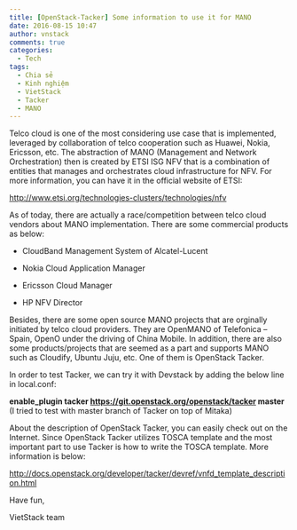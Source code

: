 ```yaml
---
title: [OpenStack-Tacker] Some information to use it for MANO
date: 2016-08-15 10:47
author: vnstack
comments: true
categories: 
  - Tech
tags: 
  - Chia sẻ
  - Kinh nghiệm
  - VietStack
  - Tacker
  - MANO
---
```

Telco cloud is one of the most considering use case that is implemented, leveraged by collaboration of telco cooperation such as Huawei, Nokia, Ericsson, etc. The abstraction of MANO (Management and Network Orchestration) then is created by ETSI ISG NFV that is a combination of entities that manages and orchestrates cloud infrastructure for NFV. For more information, you can have it in the official website of ETSI:

<a href="http://www.etsi.org/technologies-clusters/technologies/nfv">http://www.etsi.org/technologies-clusters/technologies/nfv</a>

As of today, there are actually a race/competition between telco cloud vendors about MANO implementation. There are some commercial products as below:

<ul>
<li>CloudBand Management System of Alcatel-Lucent</p></li>
<li>Nokia Cloud Application Manager</p></li>
<li><p>Ericsson Cloud Manager</p></li>
<li><p>HP NFV Director</p></li>
</ul>

<p>Besides, there are some open source MANO projects that are orginally initiated by telco cloud providers. They are OpenMANO of Telefonica – Spain, OpenO under the driving of China Mobile. In addition, there are also some products/projects that are seemed as a part and supports MANO such as Cloudify, Ubuntu Juju, etc. One of them is OpenStack Tacker.

In order to test Tacker, we can try it with Devstack by adding the below line in local.conf:

<strong>enable_plugin tacker https://git.openstack.org/openstack/tacker master</strong> (I tried to test with master branch of Tacker on top of Mitaka)

About the description of OpenStack Tacker, you can easily check out on the Internet. Since OpenStack Tacker utilizes TOSCA template and the most important part to use Tacker is how to write the TOSCA template. More information is below:

<a href="http://docs.openstack.org/developer/tacker/devref/vnfd_template_description.html">http://docs.openstack.org/developer/tacker/devref/vnfd_template_description.html</a>

Have fun,

VietStack team
